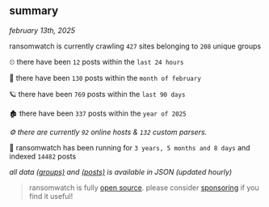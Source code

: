 
## summary
_february 13th, 2025_

ransomwatch is currently crawling `427` sites belonging to `208` unique groups

⏲ there have been `12` posts within the `last 24 hours`

🦈 there have been `130` posts within the `month of february`

🪐 there have been `769` posts within the `last 90 days`

🏚 there have been `337` posts within the `year of 2025`

_⚙️ there are currently `92` online hosts & `132` custom parsers._

🦕 ransomwatch has been running for `3 years, 5 months and 8 days` and indexed `14482` posts

_all data  [(groups)](http://ransomwhat.telemetry.ltd/groups) and [(posts)](http://ransomwhat.telemetry.ltd/posts) is available in JSON (updated hourly)_

> ransomwatch is fully [open source](https://github.com/joshhighet/ransomwatch#ransomwatch--). please consider [sponsoring](https://github.com/sponsors/joshhighet) if you find it useful!

